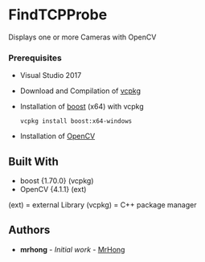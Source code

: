 # FindTCPProbe

Displays one or more Cameras with OpenCV

### Prerequisites
 
 - Visual Studio 2017
 - Download and Compilation of [vcpkg](https://docs.microsoft.com/de-de/cpp/build/vcpkg?view=vs-2019)
 - Installation of [boost](https://www.boost.org/) (x64) with vcpkg 

       vcpkg install boost:x64-windows
      
 - Installation of [OpenCV](https://opencv.org/)


## Built With

 - boost                                 {1.70.0} (vcpkg)
 - OpenCV                                {4.1.1} (ext)

 (ext) = external Library
 (vcpkg) = C++ package manager

## Authors

* **mrhong**   - *Initial work*    - [MrHong](https://github.com/MrHong)

